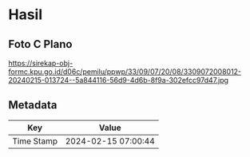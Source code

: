 # Hasil

## Foto C Plano

https://sirekap-obj-formc.kpu.go.id/d06c/pemilu/ppwp/33/09/07/20/08/3309072008012-20240215-013724--5a844116-56d9-4d6b-8f9a-302efcc97d47.jpg


## Metadata

| Key        | Value               |
| ---------- | ------------------- |
| Time Stamp | 2024-02-15 07:00:44 |



